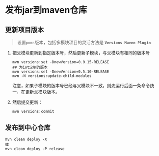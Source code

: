 
# 发布jar到maven仓库

## 更新项目版本

> 设置`poms`版本，包括多模块项目的灵活方法是 **`Versions Maven Plugin`**

1. 把父模块更新到指定版本号，然后更新子模块，与父模块有相同的版本号

    ```
    mvn versions:set -DnewVersion=0.0.15-RELEASE
    ## 为iot定制的版本
    mvn versions:set -DnewVersion=0.5.10-RELEASE
    mvn -N versions:update-child-modules  
    ```

    注意，如果子模块的版本号已经与父模块不一致，则先运行后面一条命令统一，在更新父模块版本。


2. 然后提交更新：
    ```
    mvn versions:commit
    ```
    
## 发布到中心仓库

```
mvn clean deploy -X
或
mvn clean deploy -P release
```